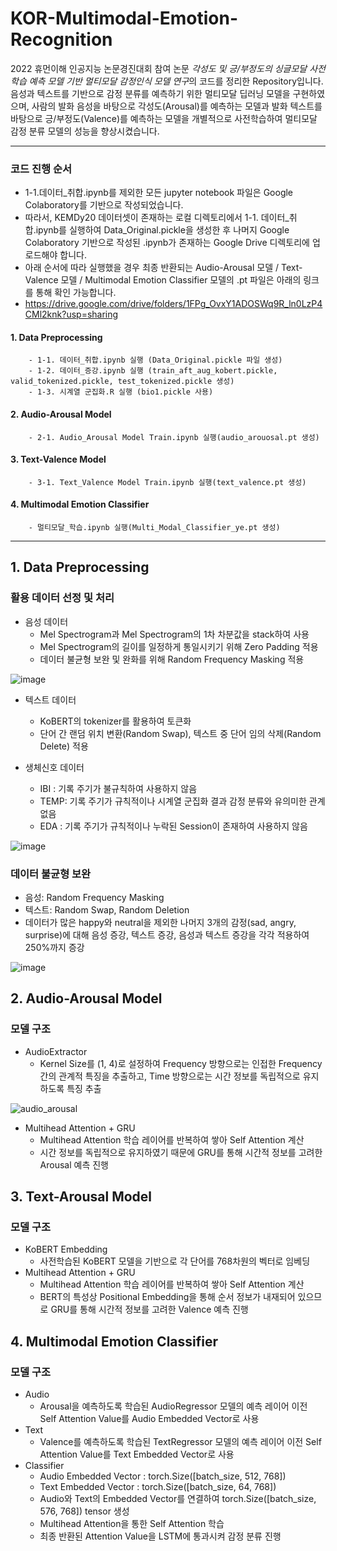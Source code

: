 # KOR-Multimodal-Emotion-Recognition
2022 휴먼이해 인공지능 논문경진대회 참여 논문 *각성도 및 긍/부정도의 싱글모달 사전학습 예측 모델 기반 멀티모달 감정인식 모델 연구*의 코드를 정리한 Repository입니다. 
음성과 텍스트를 기반으로 감정 분류를 예측하기 위한 멀티모달 딥러닝 모델을 구현하였으며, 사람의 발화 음성을 바탕으로 각성도(Arousal)를 예측하는 모델과 발화 텍스트를 바탕으로 긍/부정도(Valence)를 예측하는 모델을 개별적으로 사전학습하여 멀티모달 감정 분류 모델의 성능을 향상시켰습니다.

----
### 코드 진행 순서
  - 1-1.데이터_취합.ipynb를 제외한 모든 jupyter notebook 파일은 Google Colaboratory를 기반으로 작성되었습니다.
  - 따라서, KEMDy20 데이터셋이 존재하는 로컬 디렉토리에서 1-1. 데이터_취합.ipynb를 실행하여 Data_Original.pickle을 생성한 후 나머지 Google Colaboratory 기반으로 작성된 .ipynb가 존재하는 Google Drive 디렉토리에 업로드해야 합니다.
  - 아래 순서에 따라 실행했을 경우 최종 반환되는 Audio-Arousal 모델 / Text-Valence 모델 / Multimodal Emotion Classifier 모델의 .pt 파일은 아래의 링크를 통해 확인 가능합니다.
  - https://drive.google.com/drive/folders/1FPg_OvxY1ADOSWq9R_ln0LzP4CMl2knk?usp=sharing
#### 1. Data Preprocessing
        - 1-1. 데이터_취합.ipynb 실행 (Data_Original.pickle 파일 생성)
        - 1-2. 데이터_증강.ipynb 실행 (train_aft_aug_kobert.pickle, valid_tokenized.pickle, test_tokenized.pickle 생성)
        - 1-3. 시계열 군집화.R 실행 (bio1.pickle 사용)
#### 2. Audio-Arousal Model
        - 2-1. Audio_Arousal Model Train.ipynb 실행(audio_arouosal.pt 생성)
#### 3. Text-Valence Model
        - 3-1. Text_Valence Model Train.ipynb 실행(text_valence.pt 생성)
#### 4. Multimodal Emotion Classifier
        - 멀티모달_학습.ipynb 실행(Multi_Modal_Classifier_ye.pt 생성)
----

## 1. Data Preprocessing
### 활용 데이터 선정 및 처리
  - 음성 데이터
    * Mel Spectrogram과 Mel Spectrogram의 1차 차분값을 stack하여 사용
    * Mel Spectrogram의 길이를 일정하게 통일시키기 위해 Zero Padding 적용
    * 데이터 불균형 보완 및 완화를 위해 Random Frequency Masking 적용
 
![image](https://user-images.githubusercontent.com/20739007/167010497-0df6fd38-8542-4909-a513-5ed72c0d63df.png)
 
 
  - 텍스트 데이터
    * KoBERT의 tokenizer를 활용하여 토큰화
    * 단어 간 랜덤 위치 변환(Random Swap), 텍스트 중 단어 임의 삭제(Random Delete) 적용


  - 생체신호 데이터
    * IBI : 기록 주기가 불규칙하여 사용하지 않음
    * TEMP: 기록 주기가 규칙적이나 시계열 군집화 결과 감정 분류와 유의미한 관계 없음
    * EDA : 기록 주기가 규칙적이나 누락된 Session이 존재하여 사용하지 않음

![image](https://user-images.githubusercontent.com/20739007/167011063-d0904346-90ec-4062-87ea-dd86d2307ccc.png) 

### 데이터 불균형 보완
  - 음성: Random Frequency Masking
  - 텍스트: Random Swap, Random Deletion
  - 데이터가 많은 happy와 neutral을 제외한 나머지 3개의 감정(sad, angry, surprise)에 대해 음성 증강, 텍스트 증강, 음성과 텍스트 증강을 각각 적용하여 250%까지 증강

![image](https://user-images.githubusercontent.com/20739007/167014667-f73efc68-8c53-4534-a26d-f79afc78df64.png)


## 2. Audio-Arousal Model
### 모델 구조
  - AudioExtractor
    * Kernel Size를 (1, 4)로 설정하여 Frequency 방향으로는 인접한 Frequency 간의 관계적 특징을 추출하고, Time 방향으로는 시간 정보를 독립적으로 유지하도록 특징 추출

![audio_arousal](https://user-images.githubusercontent.com/20739007/167012301-37877c91-e955-40f3-ae57-340ac0bccab6.png)

  - Multihead Attention + GRU
    * Multihead Attention 학습 레이어를 반복하여 쌓아 Self Attention 계산
    * 시간 정보를 독립적으로 유지하였기 때문에 GRU를 통해 시간적 정보를 고려한 Arousal 예측 진행


## 3. Text-Arousal Model
### 모델 구조
  - KoBERT Embedding
    * 사전학습된 KoBERT 모델을 기반으로 각 단어를 768차원의 벡터로 임베딩
  - Multihead Attention + GRU
    * Multihead Attention 학습 레이어를 반복하여 쌓아 Self Attention 계산
    * BERT의 특성상 Positional Embedding을 통해 순서 정보가 내재되어 있으므로 GRU를 통해 시간적 정보를 고려한 Valence 예측 진행


## 4. Multimodal Emotion Classifier
### 모델 구조
  - Audio
    * Arousal을 예측하도록 학습된 AudioRegressor 모델의 예측 레이어 이전 Self Attention Value를 Audio Embedded Vector로 사용
  - Text
    * Valence를 예측하도록 학습된 TextRegressor 모델의 예측 레이어 이전 Self Attention Value를 Text Embedded Vector로 사용
  - Classifier
    * Audio Embedded Vector : torch.Size([batch_size, 512, 768])
    * Text Embedded Vector : torch.Size([batch_size, 64, 768])
    * Audio와 Text의 Embedded Vector를 연결하여 torch.Size([batch_size, 576, 768]) tensor 생성
    * Multihead Attention을 통한 Self Attention 학습
    * 최종 반환된 Attention Value을 LSTM에 통과시켜 감정 분류 진행

 

